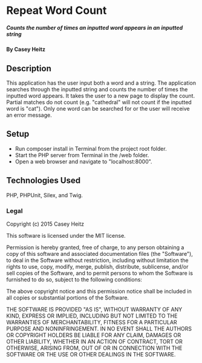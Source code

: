 # Repeat Word Count

##### Counts the number of times an inputted word appears in an inputted string

#### By Casey Heitz

## Description

This application has the user input both a word and a string.  The application searches through the inputted string and counts the number of times the inputted word appears.  It takes the user to a new page to display the count.  Partial matches do not count (e.g. "cathedral" will not count if the inputted word is "cat").  Only one word can be searched for or the user will receive an error message.

## Setup

* Run composer install in Terminal from the project root folder.
* Start the PHP server from Terminal in the /web folder.
* Open a web browser and navigate to "localhost:8000".

## Technologies Used

PHP, PHPUnit, Silex, and Twig.

### Legal

Copyright (c) 2015 Casey Heitz

This software is licensed under the MIT license.

Permission is hereby granted, free of charge, to any person obtaining a copy
of this software and associated documentation files (the "Software"), to deal
in the Software without restriction, including without limitation the rights
to use, copy, modify, merge, publish, distribute, sublicense, and/or sell
copies of the Software, and to permit persons to whom the Software is
furnished to do so, subject to the following conditions:

The above copyright notice and this permission notice shall be included in
all copies or substantial portions of the Software.

THE SOFTWARE IS PROVIDED "AS IS", WITHOUT WARRANTY OF ANY KIND, EXPRESS OR
IMPLIED, INCLUDING BUT NOT LIMITED TO THE WARRANTIES OF MERCHANTABILITY,
FITNESS FOR A PARTICULAR PURPOSE AND NONINFRINGEMENT. IN NO EVENT SHALL THE
AUTHORS OR COPYRIGHT HOLDERS BE LIABLE FOR ANY CLAIM, DAMAGES OR OTHER
LIABILITY, WHETHER IN AN ACTION OF CONTRACT, TORT OR OTHERWISE, ARISING FROM,
OUT OF OR IN CONNECTION WITH THE SOFTWARE OR THE USE OR OTHER DEALINGS IN
THE SOFTWARE.
